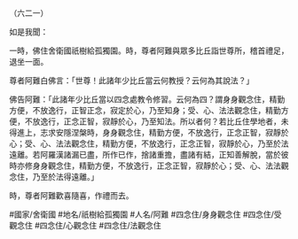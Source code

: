 （六二一）

如是我聞：

一時，佛住舍衛國祇樹給孤獨園。時，尊者阿難與眾多比丘詣世尊所，稽首禮足，退坐一面。

尊者阿難白佛言：「世尊！此諸年少比丘當云何教授？云何為其說法？」

佛告阿難：「此諸年少比丘當以四念處教令修習。云何為四？謂身身觀念住，精勤方便，不放逸行，正智正念，寂定於心，乃至知身；受、心、法法觀念住，精勤方便，不放逸行，正念正智，寂靜於心，乃至知法。所以者何？若比丘住學地者，未得進上，志求安隱涅槃時，身身觀念住，精勤方便，不放逸行，正念正智，寂靜於心；受、心、法法觀念住，精勤方便，不放逸行，正念正智，寂靜於心，乃至於法遠離。若阿羅漢諸漏已盡，所作已作，捨諸重擔，盡諸有結，正知善解脫，當於彼時亦修身身觀念住，精勤方便，不放逸行，正念正智，寂靜於心；受、心、法法觀念住，乃至於法得遠離。」

時，尊者阿難歡喜隨喜，作禮而去。

#國家/舍衛國
#地名/祇樹給孤獨園
#人名/阿難
#四念住/身身觀念住
#四念住/受觀念住
#四念住/心觀念住
#四念住/法觀念住
